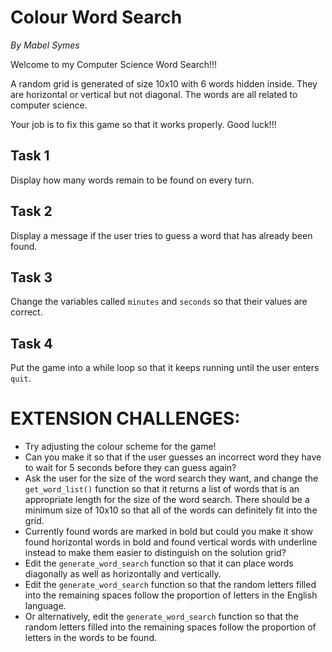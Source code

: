 # Colour Word Search
_By Mabel Symes_

Welcome to my Computer Science Word Search!!! 

A random grid is generated of size 10x10 with 6 words hidden inside. They are horizontal or vertical but not diagonal. The words are all related to computer science.

Your job is to fix this game so that it works properly. Good luck!!!

## Task 1
Display how many words remain to be found on every turn.

## Task 2
Display a message if the user tries to guess a word that has already been found.

## Task 3
Change the variables called `minutes` and `seconds` so that their values are correct.

## Task 4
Put the game into a while loop so that it keeps running until the user enters `quit`.

# EXTENSION CHALLENGES:

- Try adjusting the colour scheme for the game!
- Can you make it so that if the user guesses an incorrect word they have to wait for 5 seconds before they can guess again?
- Ask the user for the size of the word search they want, and change the `get_word_list()` function so that it returns a list of words that is an appropriate length for the size of the word search. There should be a minimum size of 10x10 so that all of the words can definitely fit into the grid.
- Currently found words are marked in bold but could you make it show found horizontal words in bold and found vertical words with underline instead to make them easier to distinguish on the solution grid?
- Edit the `generate_word_search` function so that it can place words diagonally as well as horizontally and vertically.
- Edit the `generate_word_search` function so that the random letters filled into the remaining spaces follow the proportion of letters in the English language.
- Or alternatively, edit the `generate_word_search` function so that the random letters filled into the remaining spaces follow the proportion of letters in the words to be found.